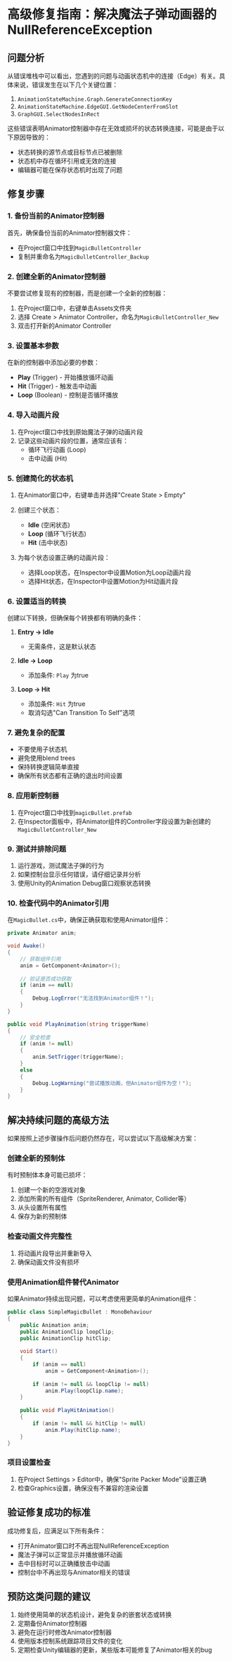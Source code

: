 # 高级修复指南：解决魔法子弹动画器的NullReferenceException

## 问题分析

从错误堆栈中可以看出，您遇到的问题与动画状态机中的连接（Edge）有关。具体来说，错误发生在以下几个关键位置：

1. `AnimationStateMachine.Graph.GenerateConnectionKey`
2. `AnimationStateMachine.EdgeGUI.GetNodeCenterFromSlot`
3. `GraphGUI.SelectNodesInRect`

这些错误表明Animator控制器中存在无效或损坏的状态转换连接，可能是由于以下原因导致的：

- 状态转换的源节点或目标节点已被删除
- 状态机中存在循环引用或无效的连接
- 编辑器可能在保存状态机时出现了问题

## 修复步骤

### 1. 备份当前的Animator控制器

首先，确保备份当前的Animator控制器文件：

- 在Project窗口中找到`MagicBulletController`
- 复制并重命名为`MagicBulletController_Backup`

### 2. 创建全新的Animator控制器

不要尝试修复现有的控制器，而是创建一个全新的控制器：

1. 在Project窗口中，右键单击Assets文件夹
2. 选择 Create > Animator Controller，命名为`MagicBulletController_New`
3. 双击打开新的Animator Controller

### 3. 设置基本参数

在新的控制器中添加必要的参数：

- **Play** (Trigger) - 开始播放循环动画
- **Hit** (Trigger) - 触发击中动画
- **Loop** (Boolean) - 控制是否循环播放

### 4. 导入动画片段

1. 在Project窗口中找到原始魔法子弹的动画片段
2. 记录这些动画片段的位置，通常应该有：
   - 循环飞行动画 (Loop)
   - 击中动画 (Hit)

### 5. 创建简化的状态机

1. 在Animator窗口中，右键单击并选择"Create State > Empty"
2. 创建三个状态：
   - **Idle** (空闲状态)
   - **Loop** (循环飞行状态)
   - **Hit** (击中状态)

3. 为每个状态设置正确的动画片段：
   - 选择Loop状态，在Inspector中设置Motion为Loop动画片段
   - 选择Hit状态，在Inspector中设置Motion为Hit动画片段

### 6. 设置适当的转换

创建以下转换，但确保每个转换都有明确的条件：

1. **Entry → Idle** 
   - 无需条件，这是默认状态

2. **Idle → Loop**
   - 添加条件: `Play` 为true

3. **Loop → Hit**
   - 添加条件: `Hit` 为true
   - 取消勾选"Can Transition To Self"选项

### 7. 避免复杂的配置

- 不要使用子状态机
- 避免使用blend trees
- 保持转换逻辑简单直接
- 确保所有状态都有正确的退出时间设置

### 8. 应用新控制器

1. 在Project窗口中找到`magicBullet.prefab`
2. 在Inspector面板中，将Animator组件的Controller字段设置为新创建的`MagicBulletController_New`

### 9. 测试并排除问题

1. 运行游戏，测试魔法子弹的行为
2. 如果控制台显示任何错误，请仔细记录并分析
3. 使用Unity的Animation Debug窗口观察状态转换

### 10. 检查代码中的Animator引用

在`MagicBullet.cs`中，确保正确获取和使用Animator组件：

```csharp
private Animator anim;

void Awake()
{
    // 获取组件引用
    anim = GetComponent<Animator>();
    
    // 验证是否成功获取
    if (anim == null)
    {
        Debug.LogError("无法找到Animator组件！");
    }
}

public void PlayAnimation(string triggerName)
{
    // 安全检查
    if (anim != null)
    {
        anim.SetTrigger(triggerName);
    }
    else
    {
        Debug.LogWarning("尝试播放动画，但Animator组件为空！");
    }
}
```

## 解决持续问题的高级方法

如果按照上述步骤操作后问题仍然存在，可以尝试以下高级解决方案：

### 创建全新的预制体

有时预制体本身可能已损坏：

1. 创建一个新的空游戏对象
2. 添加所需的所有组件（SpriteRenderer, Animator, Collider等）
3. 从头设置所有属性
4. 保存为新的预制体

### 检查动画文件完整性

1. 将动画片段导出并重新导入
2. 确保动画文件没有损坏

### 使用Animation组件替代Animator

如果Animator持续出现问题，可以考虑使用更简单的Animation组件：

```csharp
public class SimpleMagicBullet : MonoBehaviour
{
    public Animation anim;
    public AnimationClip loopClip;
    public AnimationClip hitClip;
    
    void Start()
    {
        if (anim == null)
            anim = GetComponent<Animation>();
            
        if (anim != null && loopClip != null)
            anim.Play(loopClip.name);
    }
    
    public void PlayHitAnimation()
    {
        if (anim != null && hitClip != null)
            anim.Play(hitClip.name);
    }
}
```

### 项目设置检查

1. 在Project Settings > Editor中，确保"Sprite Packer Mode"设置正确
2. 检查Graphics设置，确保没有不兼容的渲染设置

## 验证修复成功的标准

成功修复后，应满足以下所有条件：

- 打开Animator窗口时不再出现NullReferenceException
- 魔法子弹可以正常显示并播放循环动画
- 击中目标时可以正确播放击中动画
- 控制台中不再出现与Animator相关的错误

## 预防这类问题的建议

1. 始终使用简单的状态机设计，避免复杂的嵌套状态或转换
2. 定期备份Animator控制器
3. 避免在运行时修改Animator控制器
4. 使用版本控制系统跟踪项目文件的变化
5. 定期检查Unity编辑器的更新，某些版本可能修复了Animator相关的bug
